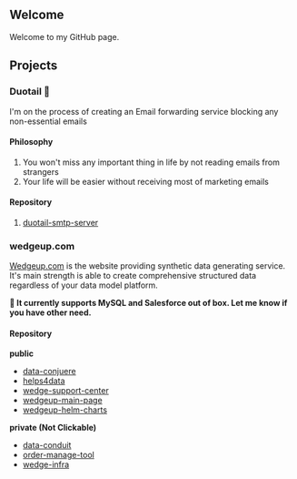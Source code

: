 ## Welcome
Welcome to my GitHub page.

## Projects

### Duotail 🚜
I'm on the process of creating an Email forwarding service blocking any non-essential emails

#### Philosophy
1. You won't miss any important thing in life by not reading emails from strangers
2. Your life will be easier without receiving most of marketing emails

#### Repository
1. [duotail-smtp-server](https://github.com/taodong/duotail-smtp-server)

### wedgeup.com
[Wedgeup.com](www.wedgeup.com) is the website providing synthetic data generating service. It's main strength is able to create comprehensive structured data regardless of your data model platform. 

**🌱 It currently supports MySQL and Salesforce out of box. Let me know if you have other need.**

#### Repository
**public**

- [data-conjuere](https://github.com/taodong/data-conjurer)
- [helps4data](https://github.com/taodong/helps4data)
- [wedge-support-center](https://github.com/taodong/wedge-support-center)
- [wedgeup-main-page](https://github.com/taodong/wedgeup-main-page)
- [wedgeup-helm-charts](https://github.com/taodong/wedgeup-helm-charts)

**private (Not Clickable)**
- [data-conduit](https://github.com/taodong/data-conduit)
- [order-manage-tool](https://github.com/taodong/order-manage-tool)
- [wedge-infra](https://github.com/taodong/wedge-infra)
